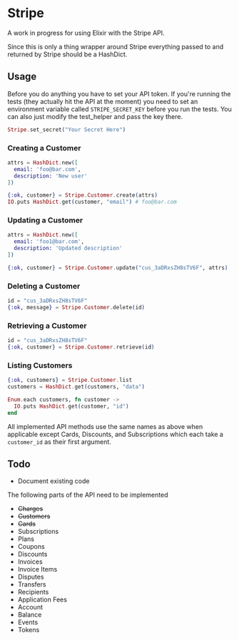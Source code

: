# Stripe
A work in progress for using Elixir with the Stripe API.

Since this is only a thing wrapper around Stripe everything passed to and returned by
Stripe should be a HashDict.

## Usage
Before you do anything you have to set your API token. If you're running the tests
(they actually hit the API at the moment) you need to set an environment variable called
`STRIPE_SECRET_KEY` before you run the tests. You can also just modify the test_helper and
pass the key there.

```elixir
Stripe.set_secret("Your Secret Here")
```

### Creating a Customer

```elixir
attrs = HashDict.new([
  email: 'foo@bar.com',
  description: 'New user'
])

{:ok, customer} = Stripe.Customer.create(attrs)
IO.puts HashDict.get(customer, "email") # foo@bar.com
```

### Updating a Customer

```elixir
attrs = HashDict.new([
  email: 'foo1@bar.com',
  description: 'Updated description'
])

{:ok, customer} = Stripe.Customer.update("cus_3aDRxsZH8sTV6F", attrs)
```

### Deleting a Customer

```elixir
id = "cus_3aDRxsZH8sTV6F"
{:ok, message} = Stripe.Customer.delete(id)
```

### Retrieving a Customer

```elixir
id = "cus_3aDRxsZH8sTV6F"
{:ok, customer} = Stripe.Customer.retrieve(id)
```

### Listing Customers

```elixir
{:ok, customers} = Stripe.Customer.list
customers = HashDict.get(customers, "data")

Enum.each customers, fn customer ->
  IO.puts HashDict.get(customer, "id")
end
```

All implemented API methods use the same names as above when applicable except
Cards, Discounts, and Subscriptions which each take a `customer_id` as their
first argument.

## Todo

* Document existing code

The following parts of the API need to be implemented

* ~~Charges~~
* ~~Customers~~
* ~~Cards~~
* Subscriptions
* Plans
* Coupons
* Discounts
* Invoices
* Invoice Items
* Disputes
* Transfers
* Recipients
* Application Fees
* Account
* Balance
* Events
* Tokens
